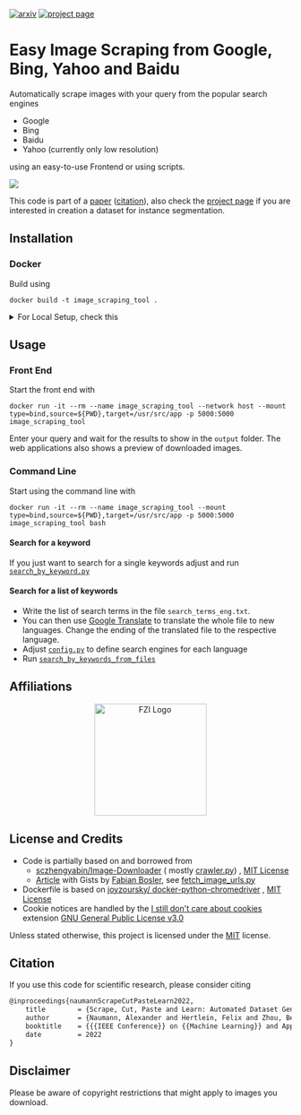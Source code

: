 [![arxiv](http://img.shields.io/badge/paper-arxiv.2210.09814-B31B1B.svg)][arxiv]
[![project page](https://img.shields.io/badge/website-project%20page-informational.svg)][project page]

# Easy Image Scraping from Google, Bing, Yahoo and Baidu

Automatically scrape images with your query from the popular search engines

- Google
- Bing
- Baidu
- Yahoo (currently only low resolution)

using an easy-to-use Frontend or using scripts.

![](data/misc/demo.gif)

This code is part of a [paper][arxiv] ([citation](#citation)), also check
the [project page][project page] if you are interested in creation a dataset for instance segmentation.

## Installation

### Docker

Build using

```shell
docker build -t image_scraping_tool .
```

<details>
  <summary>For Local Setup, check this</summary>

### Local installation

- Set up an environment using
  ```shell
  conda env create -f environment.yml
  ```
  or
  ```shell
  pip install -r requirements.txt
  ```
- To use [Selenium](https://www.selenium.dev/), we need to download
  the [Chrome Driver](https://sites.google.com/chromium.org/driver/) (also
  see [this](https://www.selenium.dev/documentation/webdriver/getting_started/install_drivers/))
- [Check](https://www.google.com/intl/us/chrome/update/) your Chrome Version and download the corresponding webdriver
  version
- Unzip it, and add it to the path (for details, see [here](https://stackoverflow.com/a/40556092)). Alternatively, you
  can adjust [scrape_and_download.py](src/scraping/scrape_and_download.py)
  ```python
  with webdriver.Chrome(
      executable_path="path/to/chrome_diver.exe",  # add this line
      options=set_chrome_options()
  ) as wd:
  ```

</details>

## Usage

### Front End

Start the front end with

```shell
docker run -it --rm --name image_scraping_tool --network host --mount type=bind,source=${PWD},target=/usr/src/app -p 5000:5000 image_scraping_tool
```

Enter your query and wait for the results to show in the `output` folder. The web applications also shows a preview of
downloaded images.

### Command Line

Start using the command line with

```shell
docker run -it --rm --name image_scraping_tool --mount type=bind,source=${PWD},target=/usr/src/app -p 5000:5000 image_scraping_tool bash
```

#### Search for a keyword

If you just want to search for a single keywords adjust and run [`search_by_keyword.py`](src/tools/search_by_keyword.py)

#### Search for a list of keywords

- Write the list of search terms in the file `search_terms_eng.txt`.
- You can then use [Google Translate](https://translate.google.com/) to translate the whole file to new languages.
  Change the ending of the translated file to the respective language.
- Adjust [`config.py`](src/config.py) to define search engines for each language
- Run [`search_by_keywords_from_files`](src/tools/search_by_keywords_from_files.py)

## Affiliations

<p align="center">
    <img src="https://upload.wikimedia.org/wikipedia/de/thumb/4/44/Fzi_logo.svg/1200px-Fzi_logo.svg.png?raw=true" alt="FZI Logo" height="200"/>
</p>

## License and Credits

- Code is partially based on and borrowed from
  - [sczhengyabin/Image-Downloader](https://github.com/sczhengyabin/Image-Downloader) (
    mostly [crawler.py](https://github.com/sczhengyabin/Image-Downloader/blob/master/crawler.py))
    , [MIT License](https://github.com/sczhengyabin/Image-Downloader/blob/master/LICENSE)
  - [Article](https://towardsdatascience.com/image-scraping-with-python-a96feda8af2d) with Gists
    by [Fabian Bosler](https://medium.com/@fabianbosler), see [fetch_image_urls.py](src/scraping/fetch_image_urls.py)
- Dockerfile is based
  on [joyzoursky/ docker-python-chromedriver](https://github.com/joyzoursky/docker-python-chromedriver/blob/master/py-debian/3.9-selenium/Dockerfile)
  , [MIT License](https://github.com/joyzoursky/docker-python-chromedriver/blob/master/LICENSE)
- Cookie notices are handled by the [I still don't care about cookies](https://github.com/OhMyGuus/I-Still-Dont-Care-About-Cookies) extension [GNU General Public License v3.0](http://172.21.127.85:5000/)

Unless stated otherwise, this project is licensed under the [MIT](LICENSE) license.

## Citation

If you use this code for scientific research, please consider citing

```latex
@inproceedings{naumannScrapeCutPasteLearn2022,
	title        = {Scrape, Cut, Paste and Learn: Automated Dataset Generation Applied to Parcel Logistics},
	author       = {Naumann, Alexander and Hertlein, Felix and Zhou, Benchun and Dörr, Laura and Furmans, Kai},
	booktitle    = {{{IEEE Conference}} on {{Machine Learning}} and Applications ({{ICMLA}})},
	date         = 2022
}
```

## Disclaimer

Please be aware of copyright restrictions that might apply to images you download.

[arxiv]: https://arxiv.org/abs/2210.09814
[project page]: https://a-nau.github.io/parcel2d
